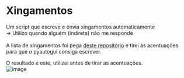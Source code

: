 # Xingamentos

Um script que escreve e envia xingamentos automaticamente<br>
-> Utilizo quando alguém (indireta) não me responde
<br>
<br>
A lista de xingamentos foi pega <a href="https://github.com/dunossauro/chat-detox">deste repositório</a> e tirei as acentuações para que o pyautogui consiga escrever.

O resultado é este, utilizei antes de tirar as acentuações.<br>
![image](https://user-images.githubusercontent.com/86435735/200975583-977fe974-29fe-4324-8b01-72bd5c18fc3c.png)
